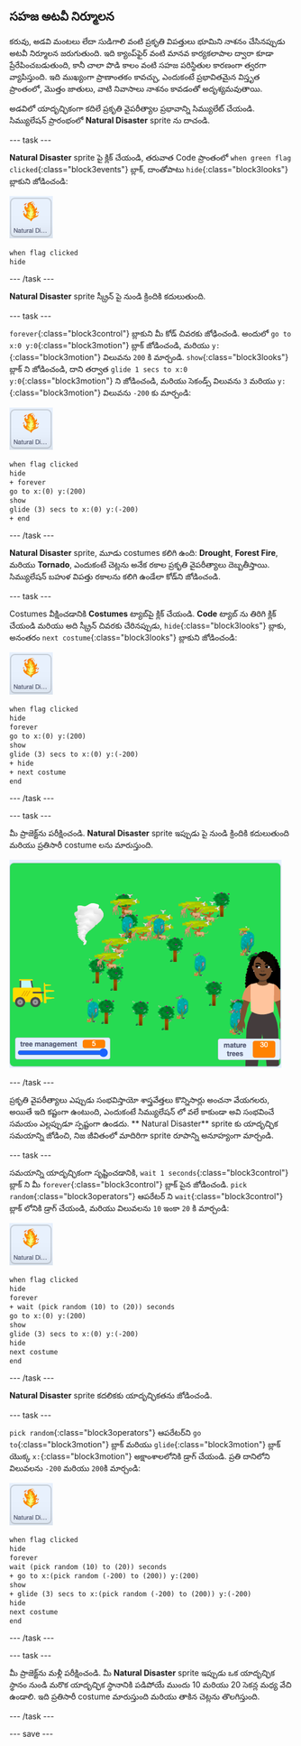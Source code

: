 ## సహజ అటవీ నిర్మూలన

కరువు, అడవి మంటలు లేదా సుడిగాలి వంటి ప్రకృతి విపత్తులు భూమిని నాశనం చేసినప్పుడు అటవీ నిర్మూలన జరుగుతుంది. ఇది క్యాంప్‌ఫైర్ వంటి మానవ కార్యకలాపాల ద్వారా కూడా ప్రేరేపించబడుతుంది, కానీ చాలా పొడి కాలం వంటి సహజ పరిస్థితుల కారణంగా త్వరగా వ్యాపిస్తుంది. ఇది ముఖ్యంగా ప్రాణాంతకం కావచ్చు, ఎందుకంటే ప్రభావితమైన విస్తృత ప్రాంతంలో, మొత్తం జాతులు, వాటి నివాసాలు నాశనం కావడంతో అదృశ్యమవుతాయి.

అడవిలో యాదృచ్ఛికంగా కదిలే ప్రకృతి వైపరీత్యాల ప్రభావాన్ని సిమ్యులేట్ చేయండి. సిమ్యులేషన్ ప్రారంభంలో **Natural Disaster** sprite ను దాచండి.

--- task ---

**Natural Disaster** sprite పై క్లిక్ చేయండి, తరువాత Code ప్రాంతంలో `when green flag clicked`{:class="block3events"} బ్లాక్, దాంతోపాటు `hide`{:class="block3looks"} బ్లాకుని జోడించండి:

![Natural Disaster sprite యొక్క చిత్రం](images/natural-disaster-sprite.png)

```blocks3
when flag clicked
hide
```

--- /task ---

**Natural Disaster** sprite స్క్రీన్ పై నుండి క్రిందికి కదులుతుంది.

--- task ---

`forever`{:class="block3control"} బ్లాకుని మీ కోడ్ చివరకు జోఢించండి. అందులో `go to x:0 y:0`{:class="block3motion"} బ్లాక్ జోడించండి, మరియు `y:`{:class="block3motion"} విలువను `200` కి మార్చండి. `show`{:class="block3looks"} బ్లాక్ ని జోడించండి, దాని తర్వాత `glide 1 secs to x:0 y:0`{:class="block3motion"} ని జోడించండి, మరియు సెకండ్స్ విలువను `3` మరియు `y:`{:class="block3motion"} విలువను `-200` కు మార్చండి:

![Natural Disaster sprite యొక్క చిత్రం](images/natural-disaster-sprite.png)


```blocks3
when flag clicked
hide
+ forever
go to x:(0) y:(200)
show
glide (3) secs to x:(0) y:(-200)
+ end
```

--- /task ---

**Natural Disaster** sprite, మూడు costumes కలిగి ఉంది: **Drought**, **Forest Fire**, మరియు **Tornado**, ఎందుకంటే చెట్లను అనేక రకాల ప్రకృతి వైపరీత్యాలు దెబ్బతీస్తాయి. సిమ్యులేషన్ బహుళ విపత్తు రకాలను కలిగి ఉండేలా కోడ్‌ని జోడించండి.

--- task ---

 Costumes వీక్షించడానికి **Costumes** ట్యాబ్‌పై క్లిక్ చేయండి. **Code** ట్యాబ్ ను తిరిగి క్లిక్ చేయండి మరియు అది స్క్రీన్ చివరకు చేరినప్పుడు, `hide`{:class="block3looks"} బ్లాకు, అనంతరం `next costume`{:class="block3looks"} బ్లాకుని జోడించండి:

![Natural Disaster sprite యొక్క చిత్రం](images/natural-disaster-sprite.png)


```blocks3
when flag clicked
hide
forever
go to x:(0) y:(200)
show
glide (3) secs to x:(0) y:(-200)
+ hide
+ next costume
end
```

--- /task ---

--- task ---

మీ ప్రాజెక్ట్‌ను పరీక్షించండి. **Natural Disaster** sprite ఇప్పుడు పై నుండి క్రిందికి కదులుతుంది మరియు ప్రతిసారీ costume లను మారుస్తుంది.

![Stage పై Natural Disaster యొక్క చిత్రం](images/disaster-on-stage.png)

--- /task ---

ప్రకృతి వైపరీత్యాలు ఎప్పుడు సంభవిస్తాయో శాస్త్రవేత్తలు కొన్నిసార్లు అంచనా వేయగలరు, అయితే ఇది కష్టంగా ఉంటుంది, ఎందుకంటే సిమ్యులేషన్ లో వలే కాకుండా అవి సంభవించే సమయం ఎల్లప్పుడూ స్పష్టంగా ఉండదు. ** Natural Disaster** sprite కు యాదృచ్ఛిక సమయాన్ని జోడించి, నిజ జీవితంలో మాదిరిగా sprite రూపాన్ని అనూహ్యంగా మార్చండి.

--- task ---

సమయాన్ని యాదృచ్ఛికంగా సృష్టించడానికి, `wait 1 seconds`{:class="block3control"} బ్లాక్ ని మీ `forever`{:class="block3control"} బ్లాక్ పైన జోడించండి. `pick random`{:class="block3operators"} ఆపరేటర్ ని `wait`{:class="block3control"} బ్లాక్ లోనికి డ్రాగ్ చేయండి, మరియు విలువలను `10` ఇంకా `20` కి మార్చండి:

![Natural Disaster sprite యొక్క చిత్రం](images/natural-disaster-sprite.png)


```blocks3
when flag clicked
hide
forever
+ wait (pick random (10) to (20)) seconds
go to x:(0) y:(200)
show
glide (3) secs to x:(0) y:(-200)
hide
next costume
end
```

--- /task ---

**Natural Disaster** sprite కదలికకు యాదృచ్ఛికతను జోడించండి.

--- task ---

`pick random`{:class="block3operators"} ఆపరేటర్‌ని `go to`{:class="block3motion"} బ్లాక్ మరియు `glide`{:class="block3motion"} బ్లాక్ యొక్క `x:`{:class="block3motion"} అక్షాంశాలలోనికి డ్రాగ్ చేయండి. ప్రతి దానిలోని విలువలను `-200` మరియు `200`కి మార్చండి:

![Natural Disaster sprite యొక్క చిత్రం](images/natural-disaster-sprite.png)


```blocks3
when flag clicked
hide
forever
wait (pick random (10) to (20)) seconds
+ go to x:(pick random (-200) to (200)) y:(200)
show
+ glide (3) secs to x:(pick random (-200) to (200)) y:(-200)
hide
next costume
end
```

--- /task ---

--- task ---

మీ ప్రాజెక్ట్‌ను మళ్లీ పరీక్షించండి. మీ **Natural Disaster** sprite ఇప్పుడు ఒక యాదృచ్ఛిక స్థానం నుండి మరొక యాదృచ్ఛిక స్థానానికి పడిపోయే ముందు 10 మరియు 20 సెకన్ల మధ్య వేచి ఉండాలి. ఇది ప్రతిసారీ costume మారుస్తుంది మరియు తాకిన చెట్లను తొలగిస్తుంది.

--- /task ---

--- save ---
